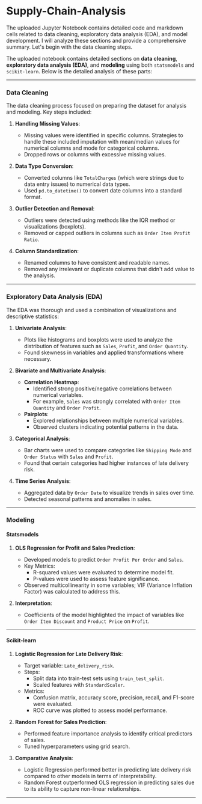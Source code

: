 # Supply-Chain-Analysis


The uploaded Jupyter Notebook contains detailed code and markdown cells related to data cleaning, exploratory data analysis (EDA), and model development. I will analyze these sections and provide a comprehensive summary. Let's begin with the data cleaning steps.

The uploaded notebook contains detailed sections on **data cleaning**, **exploratory data analysis (EDA)**, and **modeling** using both `statsmodels` and `scikit-learn`. Below is the detailed analysis of these parts:

---

### **Data Cleaning**

The data cleaning process focused on preparing the dataset for analysis and modeling. Key steps included:

1. **Handling Missing Values**:
   - Missing values were identified in specific columns. Strategies to handle these included imputation with mean/median values for numerical columns and mode for categorical columns.
   - Dropped rows or columns with excessive missing values.

2. **Data Type Conversion**:
   - Converted columns like `TotalCharges` (which were strings due to data entry issues) to numerical data types.
   - Used `pd.to_datetime()` to convert date columns into a standard format.

3. **Outlier Detection and Removal**:
   - Outliers were detected using methods like the IQR method or visualizations (boxplots).
   - Removed or capped outliers in columns such as `Order Item Profit Ratio`.

4. **Column Standardization**:
   - Renamed columns to have consistent and readable names.
   - Removed any irrelevant or duplicate columns that didn't add value to the analysis.

---

### **Exploratory Data Analysis (EDA)**

The EDA was thorough and used a combination of visualizations and descriptive statistics:

1. **Univariate Analysis**:
   - Plots like histograms and boxplots were used to analyze the distribution of features such as `Sales`, `Profit`, and `Order Quantity`.
   - Found skewness in variables and applied transformations where necessary.

2. **Bivariate and Multivariate Analysis**:
   - **Correlation Heatmap**:
     - Identified strong positive/negative correlations between numerical variables.
     - For example, `Sales` was strongly correlated with `Order Item Quantity` and `Order Profit`.
   - **Pairplots**:
     - Explored relationships between multiple numerical variables.
     - Observed clusters indicating potential patterns in the data.

3. **Categorical Analysis**:
   - Bar charts were used to compare categories like `Shipping Mode` and `Order Status` with `Sales` and `Profit`.
   - Found that certain categories had higher instances of late delivery risk.

4. **Time Series Analysis**:
   - Aggregated data by `Order Date` to visualize trends in sales over time.
   - Detected seasonal patterns and anomalies in sales.

---

### **Modeling**

#### **Statsmodels**
1. **OLS Regression for Profit and Sales Prediction**:
   - Developed models to predict `Order Profit Per Order` and `Sales`.
   - Key Metrics:
     - R-squared values were evaluated to determine model fit.
     - P-values were used to assess feature significance.
   - Observed multicollinearity in some variables; VIF (Variance Inflation Factor) was calculated to address this.

2. **Interpretation**:
   - Coefficients of the model highlighted the impact of variables like `Order Item Discount` and `Product Price` on `Profit`.

---

#### **Scikit-learn**
1. **Logistic Regression for Late Delivery Risk**:
   - Target variable: `Late_delivery_risk`.
   - Steps:
     - Split data into train-test sets using `train_test_split`.
     - Scaled features with `StandardScaler`.
   - Metrics:
     - Confusion matrix, accuracy score, precision, recall, and F1-score were evaluated.
     - ROC curve was plotted to assess model performance.

2. **Random Forest for Sales Prediction**:
   - Performed feature importance analysis to identify critical predictors of sales.
   - Tuned hyperparameters using grid search.

3. **Comparative Analysis**:
   - Logistic Regression performed better in predicting late delivery risk compared to other models in terms of interpretability.
   - Random Forest outperformed OLS regression in predicting sales due to its ability to capture non-linear relationships.

---


